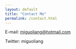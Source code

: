 ```yaml
---
layout: default
title: "Contact Me"
permalink: /contact.html
---
```


E-mail: miguoliang@hotmail.com

Twitter: miguoliang
